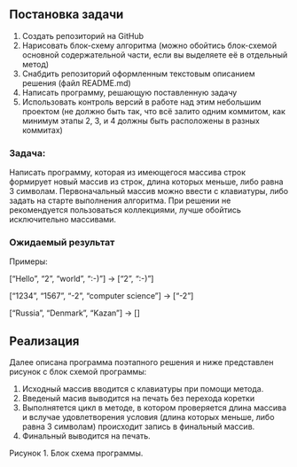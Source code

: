 ## Постановка задачи

1. Создать репозиторий на GitHub
2. Нарисовать блок-схему алгоритма (можно обойтись блок-схемой основной содержательной части, если вы выделяете её в отдельный метод)
3. Снабдить репозиторий оформленным текстовым описанием решения (файл README.md)
4. Написать программу, решающую поставленную задачу
5. Использовать контроль версий в работе над этим небольшим проектом (не должно быть так, что всё залито одним коммитом, как минимум этапы 2, 3, и 4 должны быть расположены в разных коммитах)

### Задача: 
Написать программу, которая из имеющегося массива строк формирует новый массив из строк, длина которых меньше, либо равна 3 символам. Первоначальный массив можно ввести с клавиатуры, либо задать на старте выполнения алгоритма. При решении не рекомендуется пользоваться коллекциями, лучше обойтись исключительно массивами.

### Ожидаемый результат

Примеры:

[“Hello”, “2”, “world”, “:-)”] → [“2”, “:-)”]

[“1234”, “1567”, “-2”, “computer science”] → [“-2”]

[“Russia”, “Denmark”, “Kazan”] → []

## Реализация

Далее описана программа поэтапного решения и ниже представлен рисунок с блок схемой программы:
1. Исходный массив вводится с клавиатуры при помощи метода. 
2. Введеный масив выводится на печать без перехода коретки
3. Выполнятется цикл в методе, в котором проверяется длина массива и вслучае удовлетворения условия (длина которых меньше, либо равна 3 символам) происходит запись в финальный массив.
4. Финальный выводится на печать.

Рисунок 1. Блок схема программы.
